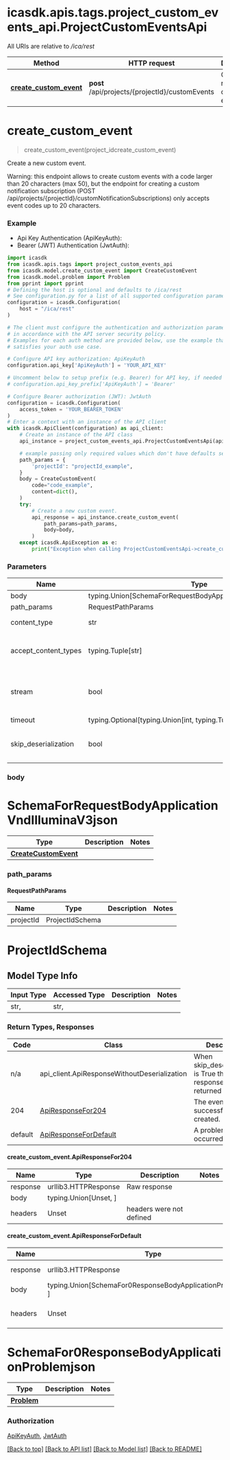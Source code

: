 <a name="__pageTop"></a>
# icasdk.apis.tags.project_custom_events_api.ProjectCustomEventsApi

All URIs are relative to */ica/rest*

Method | HTTP request | Description
------------- | ------------- | -------------
[**create_custom_event**](#create_custom_event) | **post** /api/projects/{projectId}/customEvents | Create a new custom event.

# **create_custom_event**
<a name="create_custom_event"></a>
> create_custom_event(project_idcreate_custom_event)

Create a new custom event.

Warning: this endpoint allows to create custom events with a code larger than 20 characters (max 50), but the endpoint for creating a custom notification subscription (POST /api/projects/{projectId}/customNotificationSubscriptions) only accepts event codes up to 20 characters.

### Example

* Api Key Authentication (ApiKeyAuth):
* Bearer (JWT) Authentication (JwtAuth):
```python
import icasdk
from icasdk.apis.tags import project_custom_events_api
from icasdk.model.create_custom_event import CreateCustomEvent
from icasdk.model.problem import Problem
from pprint import pprint
# Defining the host is optional and defaults to /ica/rest
# See configuration.py for a list of all supported configuration parameters.
configuration = icasdk.Configuration(
    host = "/ica/rest"
)

# The client must configure the authentication and authorization parameters
# in accordance with the API server security policy.
# Examples for each auth method are provided below, use the example that
# satisfies your auth use case.

# Configure API key authorization: ApiKeyAuth
configuration.api_key['ApiKeyAuth'] = 'YOUR_API_KEY'

# Uncomment below to setup prefix (e.g. Bearer) for API key, if needed
# configuration.api_key_prefix['ApiKeyAuth'] = 'Bearer'

# Configure Bearer authorization (JWT): JwtAuth
configuration = icasdk.Configuration(
    access_token = 'YOUR_BEARER_TOKEN'
)
# Enter a context with an instance of the API client
with icasdk.ApiClient(configuration) as api_client:
    # Create an instance of the API class
    api_instance = project_custom_events_api.ProjectCustomEventsApi(api_client)

    # example passing only required values which don't have defaults set
    path_params = {
        'projectId': "projectId_example",
    }
    body = CreateCustomEvent(
        code="code_example",
        content=dict(),
    )
    try:
        # Create a new custom event.
        api_response = api_instance.create_custom_event(
            path_params=path_params,
            body=body,
        )
    except icasdk.ApiException as e:
        print("Exception when calling ProjectCustomEventsApi->create_custom_event: %s\n" % e)
```
### Parameters

Name | Type | Description  | Notes
------------- | ------------- | ------------- | -------------
body | typing.Union[SchemaForRequestBodyApplicationVndIlluminaV3json] | required |
path_params | RequestPathParams | |
content_type | str | optional, default is 'application/vnd.illumina.v3+json' | Selects the schema and serialization of the request body
accept_content_types | typing.Tuple[str] | default is ('application/problem+json', 'application/vnd.illumina.v3+json', ) | Tells the server the content type(s) that are accepted by the client
stream | bool | default is False | if True then the response.content will be streamed and loaded from a file like object. When downloading a file, set this to True to force the code to deserialize the content to a FileSchema file
timeout | typing.Optional[typing.Union[int, typing.Tuple]] | default is None | the timeout used by the rest client
skip_deserialization | bool | default is False | when True, headers and body will be unset and an instance of api_client.ApiResponseWithoutDeserialization will be returned

### body

# SchemaForRequestBodyApplicationVndIlluminaV3json
Type | Description  | Notes
------------- | ------------- | -------------
[**CreateCustomEvent**](../../models/CreateCustomEvent.md) |  | 


### path_params
#### RequestPathParams

Name | Type | Description  | Notes
------------- | ------------- | ------------- | -------------
projectId | ProjectIdSchema | | 

# ProjectIdSchema

## Model Type Info
Input Type | Accessed Type | Description | Notes
------------ | ------------- | ------------- | -------------
str,  | str,  |  | 

### Return Types, Responses

Code | Class | Description
------------- | ------------- | -------------
n/a | api_client.ApiResponseWithoutDeserialization | When skip_deserialization is True this response is returned
204 | [ApiResponseFor204](#create_custom_event.ApiResponseFor204) | The event is successfully created.
default | [ApiResponseForDefault](#create_custom_event.ApiResponseForDefault) | A problem occurred.

#### create_custom_event.ApiResponseFor204
Name | Type | Description  | Notes
------------- | ------------- | ------------- | -------------
response | urllib3.HTTPResponse | Raw response |
body | typing.Union[Unset, ] |  |
headers | Unset | headers were not defined |

#### create_custom_event.ApiResponseForDefault
Name | Type | Description  | Notes
------------- | ------------- | ------------- | -------------
response | urllib3.HTTPResponse | Raw response |
body | typing.Union[SchemaFor0ResponseBodyApplicationProblemjson, ] |  |
headers | Unset | headers were not defined |

# SchemaFor0ResponseBodyApplicationProblemjson
Type | Description  | Notes
------------- | ------------- | -------------
[**Problem**](../../models/Problem.md) |  | 


### Authorization

[ApiKeyAuth](../../../README.md#ApiKeyAuth), [JwtAuth](../../../README.md#JwtAuth)

[[Back to top]](#__pageTop) [[Back to API list]](../../../README.md#documentation-for-api-endpoints) [[Back to Model list]](../../../README.md#documentation-for-models) [[Back to README]](../../../README.md)

